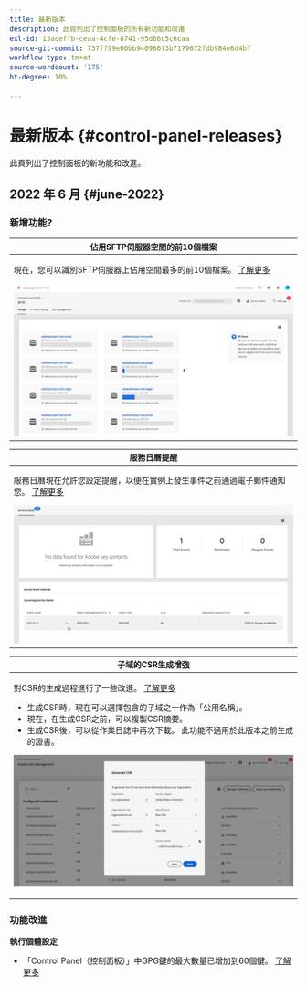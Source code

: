 ```yaml
---
title: 最新版本
description: 此頁列出了控制面板的所有新功能和改進
exl-id: 13aceffb-ceaa-4cfe-8741-95d66c5c6caa
source-git-commit: 737ff99e60bb940980f3b7179672fdb984e6d4bf
workflow-type: tm+mt
source-wordcount: '175'
ht-degree: 10%

---
```


# 最新版本 {#control-panel-releases}

此頁列出了控制面板的新功能和改進。

## 2022 年 6 月 {#june-2022}

### 新增功能?

<table>
<thead>
<tr>
<th><strong>佔用SFTP伺服器空間的前10個檔案</strong><br/></th>
</tr>
</thead>
<tbody>
<tr>
<td>
<p>現在，您可以識別SFTP伺服器上佔用空間最多的前10個檔案。 <a href="../sftp/using/sftp-storage-management.md">了解更多</a></p>
<img src="../assets/do-not-localize/sftp.gif"/>
</td>
</tr>
</tbody>
</table>

<table>
<thead>
<tr>
<th><strong>服務日曆提醒</strong><br/></th>
</tr>
</thead>
<tbody>
<tr>
<td>
<p>服務日曆現在允許您設定提醒，以便在實例上發生事件之前通過電子郵件通知您。 <a href="../service-events/service-events.md">了解更多</a></p>
<img src="../assets/do-not-localize/reminders.gif"/>
</td>
</tr>
</tbody>
</table>

<table>
<thead>
<tr>
<th><strong>子域的CSR生成增強</strong><br/></th>
</tr>
</thead>
<tbody>
<tr>
<td>
<p>對CSR的生成過程進行了一些改進。 <a href="../subdomains-certificates/using/renewing-subdomain-certificate.md">了解更多</a></p><ul><li>生成CSR時，現在可以選擇包含的子域之一作為「公用名稱」。</li><li>現在，在生成CSR之前，可以複製CSR摘要。</li><li>生成CSR後，可以從作業日誌中再次下載。 此功能不適用於此版本之前生成的證書。</li></ul><p>
<img src="../assets/do-not-localize/CSR.gif"/>
</td>
</tr>
</tbody>
</table>

### 功能改進

**執行個體設定**

* 「Control Panel（控制面板）」中GPG鍵的最大數量已增加到60個鍵。 [了解更多](../instances-settings/using/gpg-keys-management.md)

